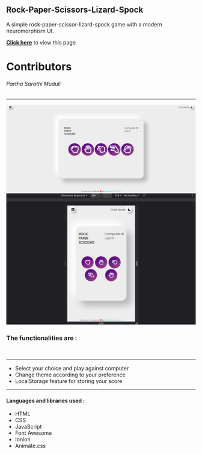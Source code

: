 ## Rock-Paper-Scissors-Lizard-Spock 
A simple rock-paper-scissor-lizard-spock game with a modern neuromorphism UI.
<p><b><a href="https://rpsls-bypartha.netlify.app/">Click here</a></b> to view this page</p>

# Contributors
<h6> Partha Sarathi Muduli</h6>
<hr>
<img src="./assets/mainScShot.jpg">
<img src="./assets/mobileScShot.jpg">
<h3>The functionalities are : </h3> <br>
<hr>
<ul>
<li>Select your choice and play against computer</li>
<li>Change theme according to your preference</li>
<li>LocalStorage feature for storing your score</li>
</ul>

<hr>
<h4>Languages and libraries used : </h4>
<ul>
<li>HTML</li>
<li>CSS</li>
<li>JavaScript</li>
<li>Font Awesome</li>
<li>Ionion</li>
<li>Animate.css</li>
</ul>


